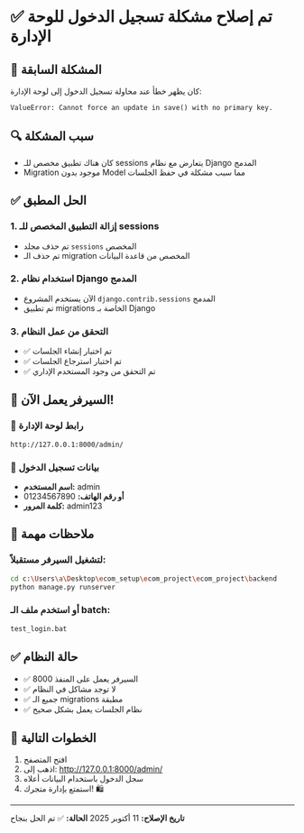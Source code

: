 # ✅ تم إصلاح مشكلة تسجيل الدخول للوحة الإدارة

## 🔴 المشكلة السابقة
كان يظهر خطأ عند محاولة تسجيل الدخول إلى لوحة الإدارة:
```
ValueError: Cannot force an update in save() with no primary key.
```

## 🔍 سبب المشكلة
- كان هناك تطبيق مخصص للـ sessions يتعارض مع نظام Django المدمج
- Migration موجود بدون Model مما سبب مشكلة في حفظ الجلسات

## ✅ الحل المطبق

### 1. إزالة التطبيق المخصص للـ sessions
- تم حذف مجلد `sessions` المخصص
- تم حذف الـ migration المخصص من قاعدة البيانات

### 2. استخدام نظام Django المدمج
- الآن يستخدم المشروع `django.contrib.sessions` المدمج
- تم تطبيق migrations الخاصة بـ Django

### 3. التحقق من عمل النظام
- ✅ تم اختبار إنشاء الجلسات
- ✅ تم اختبار استرجاع الجلسات
- ✅ تم التحقق من وجود المستخدم الإداري

## 🚀 السيرفر يعمل الآن!

### 📍 رابط لوحة الإدارة
```
http://127.0.0.1:8000/admin/
```

### 🔑 بيانات تسجيل الدخول
- **اسم المستخدم:** admin
- **أو رقم الهاتف:** 01234567890
- **كلمة المرور:** admin123

## 📝 ملاحظات مهمة

### لتشغيل السيرفر مستقبلاً:
```bash
cd c:\Users\a\Desktop\ecom_setup\ecom_project\ecom_project\backend
python manage.py runserver
```

### أو استخدم ملف الـ batch:
```bash
test_login.bat
```

## ✅ حالة النظام
- ✅ السيرفر يعمل على المنفذ 8000
- ✅ لا توجد مشاكل في النظام
- ✅ جميع الـ migrations مطبقة
- ✅ نظام الجلسات يعمل بشكل صحيح

## 🎯 الخطوات التالية
1. افتح المتصفح
2. اذهب إلى: http://127.0.0.1:8000/admin/
3. سجل الدخول باستخدام البيانات أعلاه
4. استمتع بإدارة متجرك! 🛍️

---
**تاريخ الإصلاح:** 11 أكتوبر 2025
**الحالة:** ✅ تم الحل بنجاح